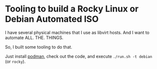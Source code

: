 # Tooling to build a Rocky Linux or Debian Automated ISO

I have several physical machines that I use as libvirt hosts. And I want to automate ALL. THE. THINGS.

So, I built some tooling to do that.

Just install [podman](https://podman.io/), check out the code, and execute `./run.sh -t debian` (or `rocky`).
